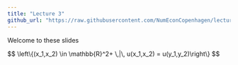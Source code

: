 ```yaml
---
title: "Lecture 3"
github_url: "https://raw.githubusercontent.com/NumEconCopenhagen/lectures-2019/master/03/Optimize_Print_and_Plot.ipynb"
---
```

Welcome to these slides

<div>
$$ \left\{(x_1,x_2) \in \mathbb{R}^2+ \,|\, u(x_1,x_2) = u(y_1,y_2)\right\} $$ 
</div>
